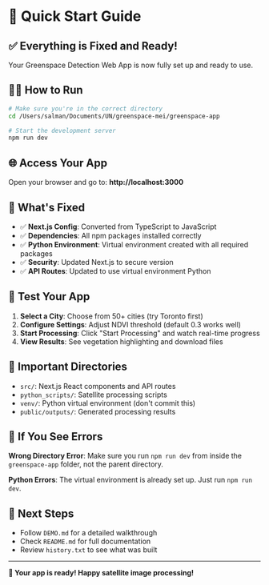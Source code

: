 # 🚀 Quick Start Guide

## ✅ Everything is Fixed and Ready!

Your Greenspace Detection Web App is now fully set up and ready to use.

## 🏃‍♂️ How to Run

```bash
# Make sure you're in the correct directory
cd /Users/salman/Documents/UN/greenspace-mei/greenspace-app

# Start the development server
npm run dev
```

## 🌐 Access Your App

Open your browser and go to: **http://localhost:3000**

## 🎯 What's Fixed

- ✅ **Next.js Config**: Converted from TypeScript to JavaScript
- ✅ **Dependencies**: All npm packages installed correctly  
- ✅ **Python Environment**: Virtual environment created with all required packages
- ✅ **Security**: Updated Next.js to secure version
- ✅ **API Routes**: Updated to use virtual environment Python

## 🧪 Test Your App

1. **Select a City**: Choose from 50+ cities (try Toronto first)
2. **Configure Settings**: Adjust NDVI threshold (default 0.3 works well)
3. **Start Processing**: Click "Start Processing" and watch real-time progress
4. **View Results**: See vegetation highlighting and download files

## 📁 Important Directories

- `src/`: Next.js React components and API routes
- `python_scripts/`: Satellite processing scripts
- `venv/`: Python virtual environment (don't commit this)
- `public/outputs/`: Generated processing results

## 🐛 If You See Errors

**Wrong Directory Error**: Make sure you run `npm run dev` from inside the `greenspace-app` folder, not the parent directory.

**Python Errors**: The virtual environment is already set up. Just run `npm run dev`.

## 📖 Next Steps

- Follow `DEMO.md` for a detailed walkthrough
- Check `README.md` for full documentation
- Review `history.txt` to see what was built

---
**🎉 Your app is ready! Happy satellite image processing!** 